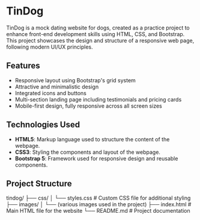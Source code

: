 # TinDog

TinDog is a mock dating website for dogs, created as a practice project to enhance front-end development skills using HTML, CSS, and Bootstrap. This project showcases the design and structure of a responsive web page, following modern UI/UX principles.

## Features
- Responsive layout using Bootstrap's grid system
- Attractive and minimalistic design
- Integrated icons and buttons
- Multi-section landing page including testimonials and pricing cards
- Mobile-first design, fully responsive across all screen sizes

## Technologies Used
- **HTML5**: Markup language used to structure the content of the webpage.
- **CSS3**: Styling the components and layout of the webpage.
- **Bootstrap 5**: Framework used for responsive design and reusable components.

## Project Structure

tindog/
├── css/
│   └── styles.css    # Custom CSS file for additional styling
├── images/
│   └── (various images used in the project)
├── index.html        # Main HTML file for the website
└── README.md         # Project documentation
